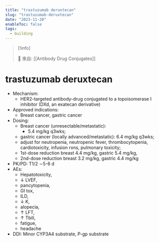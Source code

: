 ```yaml
---
title: "trastuzumab deruxtecan"
slug: "trastuzumab-deruxtecan"
date: "2023-11-20"
enableToc: false
tags:
  - building
---
```


> [!info]
>
> 🌱 來自: [[Antibody Drug Conjugates]]

# trastuzumab deruxtecan

- Mechanism:
  - HER2-targeted antibody-drug conjugated to a topoisomerase I inhibitor (DXd, an exatecan derivative)
- Approved indications:
  - Breast cancer, gastric cancer
- Dosing:
  - Breast cancer (unresectable/metastatic):
    - 5.4 mg/kg q3wks;
  - gastric cancer (locally advanced/metastatic): 6.4 mg/kg q3wks;
  - adjust for neutropenia, neutropenic fever, thrombocytopenia, cardiotoxicity, infusion rxns, pulmonary toxicity;
  - 1st-dose reduction breast 4.4 mg/kg, gastric 5.4 mg/kg,
  - 2nd-dose reduction breast 3.2 mg/kg, gastric 4.4 mg/kg
- PK/PD: T1/2 ∼5-6 d
- AEs:
  - Hepatotoxicity,
  - ↓ LVEF,
  - pancytopenia,
  - GI tox,
  - ILD,
  - ↓ K,
  - alopecia,
  - ↑ LFT,
  - ↑ Tbili,
  - fatigue,
  - headache
- DDI: Minor CYP3A4 substrate, P-gp substrate
